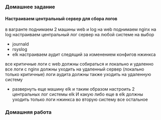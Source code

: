### Домашнее задание
#### Настраиваем центральный сервер для сбора логов

в вагранте поднимаем 2 машины web и log
на web поднимаем nginx
на log настраиваем центральный лог сервер на любой системе на выбор
- journald
- rsyslog
- elk
настраиваем аудит следящий за изменением конфигов нжинкса

все критичные логи с web должны собираться и локально и удаленно
все логи с nginx должны уходить на удаленный сервер (локально только критичные)
логи аудита должны также уходить на удаленную систему

* развернуть еще машину elk
и таким образом настроить 2 центральных лог системы elk И какую либо еще
в elk должны уходить только логи нжинкса
во вторую систему все остальное 

### Домашняя работа
